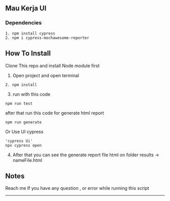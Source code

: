 **Mau Kerja UI**
---
### Dependencies
````
1. npm install cypress
2. npm i cypress-mochawesome-reporter
````
## How To Install

Clone This repo and install Node module first

1. Open project and open terminal
```
2. npm install
``` 
3. run with this code 

```
npm run test  
```
after that run this code for generate html report
```
npm run generate
```
Or Use UI cypress
```
'cypress Ui'
npx cypress open
```
4. After that you can see the generate report file html on folder results -> nameFile.html

## Notes 

Reach me If you have any question , or error while running this script


---